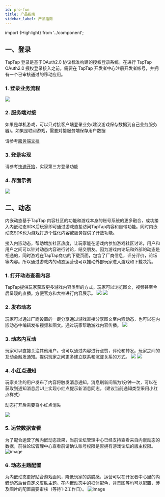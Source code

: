 ```yaml
---
id: pro-fun
title: 产品指南
sidebar_label: 产品指南
---
```

import {Highlight} from '../component';

## 一、登录
TapTap 登录是基于OAuth2.0 协议标准构建的授权登录系统。在进行 TapTap OAuth2.0 授权登录接入之前，需要在 TapTap 开发者中心注册开发者帐号，并拥有一个已审核通过的移动应用。

### 1. 登录业务流程
![](https://qnblog.ijemy.com/xd-loginflow.png)

### 2. 服务端对接
如果是单机游戏，可以只对接客户端登录业务(建议游戏保存数据到自己业务服务器)。如果是联网游戏，需要对接服务端保存用户数据

请参考[服务端文档](/api/service)
### 3. 登录实现
请参考[快速开始](/sdk/tap-unity)，实现第三方登录功能  

### 4. 界面示例
![](https://qnblog.ijemy.com/xd-taploginview.png)
<!-- ## 二、数据收集
如需开通，请联系我们的技术支持 QQ：3171097571 邮件：support@tapdb.com -->

## 二、动态
内嵌动态基于TapTap 内容社区的功能和游戏本身的账号系统的更多融合，成功接入内嵌动态SDK后玩家即可通过游戏直接访问TapTap内容和自带功能。同时内嵌动态SDK也为游戏打造个性化内容或服务提供了开放功能。

接入内嵌动态，帮助增加社区热度，让玩家能在游戏内参加游戏社区讨论，用户和用户之间可以针对动态内容进行讨论，结交朋友。因为游戏内论坛和外部的动态是相通的，同时游戏在TapTap商店的下载页面，包含了厂商信息，评分评价，论坛等内容。所以通过游戏内的动态运营也可以推动外部玩家进入游戏和下载决策。
### 1. 打开动态查看内容
TapTap提供玩家获取更多游戏内容类型的方式。玩家可以浏览图文，视频甚至今后呈现的直播。方便官方和大神进行内容展示。
![](https://qnblog.ijemy.com/xd-moment01.png)
![](https://qnblog.ijemy.com/xd-moment02.png)

### 2. 发布动态
玩家可以通过厂商设置的一键分享通过游戏直接分享图文至内嵌动态，也可以在内嵌动态中编辑发布视频和图文。通过玩家帮助游戏内容传播。
![](https://qnblog.ijemy.com/xd-moment05.png)

### 3. 动态内互动
玩家可以直接关注其他用户。也可以通过内容进行点赞，评论和转发。玩家之间的互动会触发通知。提供玩家之间更多建立联系和沉淀关系的方式。
![](https://qnblog.ijemy.com/xd-moment03.png)
![](https://qnblog.ijemy.com/xd-moment04.png)

### 4. 小红点通知

玩家关注的用户发布了内容将触发消息通知，消息刷新间隔为1分钟一次，可以在获取到通知消息后UI上实现小红点提示新消息同志。（建议当前通知类型采用小红点样式）

<Highlight color="#f00">动态打开后需要将小红点消失</Highlight>

![](https://qnblog.ijemy.com/xd-moment06.png)

### 5. 运营数据查看
为了配合运营了解内嵌动态效果，当前论坛管理中心已经支持查看来自内嵌动态的数据，前往论坛管理中心查看前请确认账号权限是否拥有游戏论坛的版主权限。
![image](https://qnblog.ijemy.com/xd_moment_yunying.png)
### 6. 动态主题配置
为内嵌动态更好贴合游戏画风，降低玩家的跳脱感，运营可以在开发者中心里的内嵌动态后台自定义皮肤主题。在内嵌动态中的框体配色，背景图等均可以配置，涉及图片的配置需要审核（等待1-2工作日）。
![image](https://qnblog.ijemy.com/xd_moment_bg.png)
